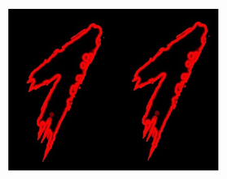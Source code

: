 <p align="center">
    <img src="https://github.com/poseidonnn0/Vitalii/blob/main/Homework_on_02.12.21_lab11/Homework_on_02.12.21_lab11/img/11.jpg">
</p>
